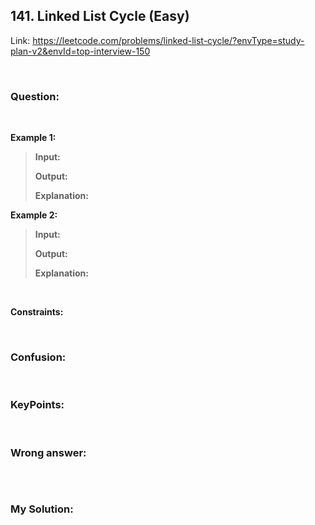 ## 141. Linked List Cycle (Easy)

Link: https://leetcode.com/problems/linked-list-cycle/?envType=study-plan-v2&envId=top-interview-150

<br>

### Question:


<br>

**Example 1:**
> **Input:**
> 
> **Output:**
>
> **Explanation:**

**Example 2:**
> **Input:**
> 
> **Output:**
>
> **Explanation:**

<br>

**Constraints:**
` `

<br>

### Confusion: 


<br>

### KeyPoints: 


<br>

### Wrong answer:
```

```

<br>

### My Solution:
```

```
